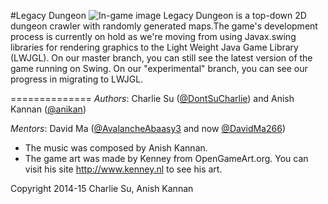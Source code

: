 #Legacy Dungeon
![In-game image](https://raw.githubusercontent.com/DontSuCharlie/LegacyDungeon/master/images/CoverImage.png)
Legacy Dungeon is a top-down 2D dungeon crawler with randomly generated maps.The game's development process is currently on hold as we're moving from using Javax.swing libraries for rendering graphics to the Light Weight Java Game Library (LWJGL). On our master branch, you can still see the latest version of the game running on Swing. On our "experimental" branch, you can see our progress in migrating to LWJGL.

==============
*Authors*: Charlie Su ([@DontSuCharlie](http://github.com/DontSuCharlie)) and Anish Kannan ([@anikan](http://github.com/anikan))

*Mentors*: David Ma ([@AvalancheAbaasy3](http://github.com/AvalancheAbaasy3) and now [@DavidMa266](http://github.com/DavidMa266))

* The music was composed by Anish Kannan.
* The game art was made by Kenney from OpenGameArt.org. You can visit his site http://www.kenney.nl to see his art.

Copyright 2014-15 Charlie Su, Anish Kannan